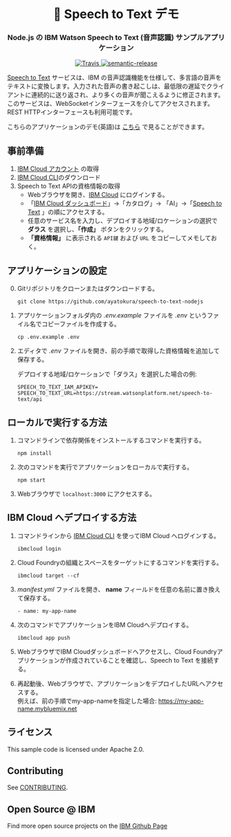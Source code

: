 <h1 align="center" style="border-bottom: none;">🎤 Speech to Text デモ </h1>
<h3 align="center">Node.js の IBM Watson Speech to Text (音声認識) サンプルアプリケーション</h3>
<p align="center">
  <a href="http://travis-ci.org/watson-developer-cloud/speech-to-text-nodejs">
    <img alt="Travis" src="https://travis-ci.org/watson-developer-cloud/speech-to-text-nodejs.svg?branch=master">
  </a>
  <a href="#badge">
    <img alt="semantic-release" src="https://img.shields.io/badge/%20%20%F0%9F%93%A6%F0%9F%9A%80-semantic--release-e10079.svg">
  </a>
</p>
</p>

 [Speech to Text][service_url] サービスは、IBM の音声認識機能を仕様して、多言語の音声をテキストに変換します。入力された音声の書き起こしは、最低限の遅延でクライアントに連続的に送り返され、より多くの音声が聞こえるように修正されます。このサービスは、WebSocketインターフェースを介してアクセスされます。REST HTTPインターフェースも利用可能です。

 こちらのアプリケーションのデモ(英語)は [こちら][demo_url] で見ることができます。

## 事前準備

1. [IBM Cloud アカウント](https://console.bluemix.net/registration/) の取得
1. [IBM Cloud CLI](https://console.bluemix.net/docs/cli/index.html#overview)のダウンロード
1. Speech to Text APIの資格情報の取得
    - Webブラウザを開き、[IBM Cloud](https://cloud.ibm.com/) にログインする。
    - 「[IBM Cloud ダッシュボード](https://cloud.ibm.com/)」→「カタログ」→ 「AI」→「[Speech to Text](https://cloud.ibm.com/catalog/services/speech-to-text) 」の順にアクセスする。
    - 任意のサービス名を入力し、デプロイする地域/ロケーションの選択で **ダラス** を選択し、**「作成」** ボタンをクリックする。
    - **「資格情報」** に表示される `API鍵` および `URL` をコピーしてメモしておく。

## アプリケーションの設定

0. Gitリポジトリをクローンまたはダウンロードする。
   ```
   git clone https://github.com/ayatokura/speech-to-text-nodejs
   ```

1. アプリケーションフォルダ内の *.env.example* ファイルを *.env* というファイル名でコピーファイルを作成する。

    ```
    cp .env.example .env
    ```

2. エディタで *.env* ファイルを開き、前の手順で取得した資格情報を追加して保存する。

    デプロイする地域/ロケーションで「ダラス」を選択した場合の例:

    ```
    SPEECH_TO_TEXT_IAM_APIKEY=
    SPEECH_TO_TEXT_URL=https://stream.watsonplatform.net/speech-to-text/api
    ```

## ローカルで実行する方法

1. コマンドラインで依存関係をインストールするコマンドを実行する。

    ```
    npm install
    ```

2. 次のコマンドを実行でアプリケーションをローカルで実行する。

    ```
    npm start
    ```

3. Webブラウザで `localhost:3000` にアクセスする。

## IBM Cloud へデプロイする方法

1. コマンドラインから [IBM Cloud CLI](https://console.bluemix.net/docs/cli/index.html#overview)
を使ってIBM Cloud へログインする。
    ```
    ibmcloud login
    ```

2. Cloud Foundryの組織とスペースをターゲットにするコマンドを実行する。

    ```
    ibmcloud target --cf
    ```

3. *manifest.yml* ファイルを開き、 **name** フィールドを任意の名前に置き換えて保存する。
   ```
   - name: my-app-name
   ```
4. 次のコマンドでアプリケーションをIBM Cloudへデプロイする。

    ```
    ibmcloud app push
    ```
5. WebブラウザでIBM Cloudダッシュボードへアクセスし、Cloud Foundryアプリケーションが作成されていることを確認し、Speech to Text を接続する。

6. 再起動後、Webブラウザで、アプリケーションをデプロイしたURLへアクセスする。  
例えば、前の手順でmy-app-nameを指定した場合:  https://my-app-name.mybluemix.net


## ライセンス

  This sample code is licensed under Apache 2.0.

## Contributing

  See [CONTRIBUTING](./CONTRIBUTING.md).

## Open Source @ IBM
  Find more open source projects on the [IBM Github Page](http://ibm.github.io/)


[service_url]: https://www.ibm.com/watson/services/speech-to-text/
[docs]: https://www.ibm.com/watson/developercloud/speech-to-text/api/v1/curl.html?curl
[sign_up]: https://console.bluemix.net/registration/?target=/catalog/services/speech-to-text/
[demo_url]: https://speech-to-text-demo.ng.bluemix.net